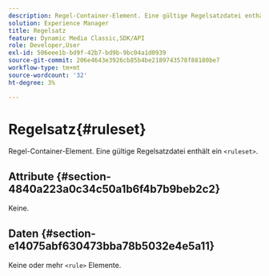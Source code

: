 ```yaml
---
description: Regel-Container-Element. Eine gültige Regelsatzdatei enthält ein <ruleset>-Element.
solution: Experience Manager
title: Regelsatz
feature: Dynamic Media Classic,SDK/API
role: Developer,User
exl-id: 506eee1b-bd9f-42b7-bd9b-9bc04a1d0939
source-git-commit: 206e4643e3926cb85b4be2189743578f88180be7
workflow-type: tm+mt
source-wordcount: '32'
ht-degree: 3%

---
```


# Regelsatz{#ruleset}

Regel-Container-Element. Eine gültige Regelsatzdatei enthält ein `<ruleset>`.

## Attribute {#section-4840a223a0c34c50a1b6f4b7b9beb2c2}

Keine.

## Daten {#section-e14075abf630473bba78b5032e4e5a11}

Keine oder mehr `<rule>` Elemente.
